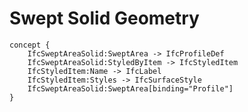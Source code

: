 Swept Solid Geometry
====================



```
concept {
    IfcSweptAreaSolid:SweptArea -> IfcProfileDef
    IfcSweptAreaSolid:StyledByItem -> IfcStyledItem
    IfcStyledItem:Name -> IfcLabel
    IfcStyledItem:Styles -> IfcSurfaceStyle
    IfcSweptAreaSolid:SweptArea[binding="Profile"]
}
```

